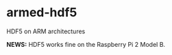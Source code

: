 armed-hdf5
==========

HDF5 on ARM architectures

**NEWS:** HDF5 works fine on the Raspberry Pi 2 Model B.
